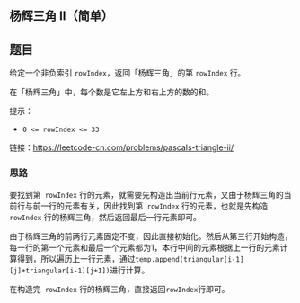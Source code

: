 ## 杨辉三角 II（简单）

## 题目

给定一个非负索引 `rowIndex`，返回「杨辉三角」的第 `rowIndex` 行。

在「杨辉三角」中，每个数是它左上方和右上方的数的和。

提示：

- `0 <= rowIndex <= 33`

链接：https://leetcode-cn.com/problems/pascals-triangle-ii/

### 思路

要找到第` rowIndex` 行的元素，就需要先构造出当前行元素，又由于杨辉三角的当前行与前一行的元素有关，因此找到第` rowIndex` 行的元素，也就是先构造` rowIndex` 行的杨辉三角，然后返回最后一行元素即可。

由于杨辉三角的前两行元素固定不变，因此直接初始化。然后从第三行开始构造，每一行的第一个元素和最后一个元素都为1，本行中间的元素根据上一行的元素计算得到，所以遍历上一行元素，通过`temp.append(triangular[i-1][j]+triangular[i-1][j+1])`进行计算。

在构造完` rowIndex` 行的杨辉三角，直接返回`rowIndex`行即可。

